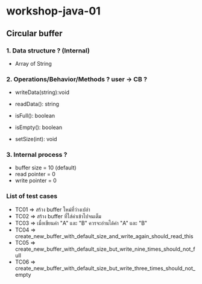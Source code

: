 # workshop-java-01

## Circular buffer

### 1. Data structure ? (Internal)
+ Array of String

### 2. Operations/Behavior/Methods ?  user -> CB ?
+ writeData(string):void
+ readData(): string
+ isFull(): boolean
+ isEmpty(): boolean

+ setSize(int): void

### 3. Internal process ?
+ buffer size = 10 (default)
+ read pointer = 0
+ write pointer = 0

### List of test cases
* TC01 => สร้าง buffer ใหม่ที่ว่างเปล่า
* TC02 => สร้าง buffer ที่ใส่ค่าเข้าไปจนเต็ม
* TC03 => เมื่อเขียนค่า "A" และ "B" ควรจะอ่านได้ค่า "A" และ "B"
* TC04 => create_new_buffer_with_default_size_and_write_again_should_read_this
* TC05 => create_new_buffer_with_default_size_but_write_nine_times_should_not_full
* TC06 => create_new_buffer_with_default_size_but_write_three_times_should_not_empty